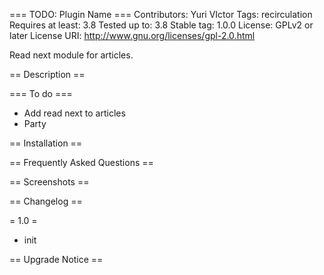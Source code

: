 === TODO: Plugin Name ===
Contributors: Yuri VIctor
Tags: recirculation
Requires at least: 3.8
Tested up to: 3.8
Stable tag: 1.0.0
License: GPLv2 or later
License URI: http://www.gnu.org/licenses/gpl-2.0.html

Read next module for articles.

== Description ==


=== To do ===

* Add read next to articles
* Party

== Installation ==

== Frequently Asked Questions ==


== Screenshots ==

== Changelog ==

= 1.0 =
* init


== Upgrade Notice ==